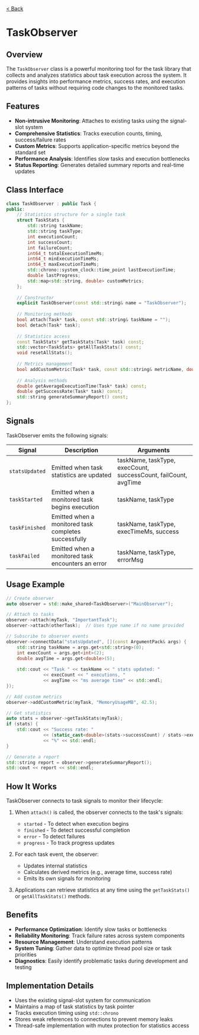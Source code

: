 [< Back](index.md)

# TaskObserver

## Overview

The `TaskObserver` class is a powerful monitoring tool for the task library that collects and analyzes statistics about task execution across the system. It provides insights into performance metrics, success rates, and execution patterns of tasks without requiring code changes to the monitored tasks.

## Features

- **Non-intrusive Monitoring**: Attaches to existing tasks using the signal-slot system
- **Comprehensive Statistics**: Tracks execution counts, timing, success/failure rates
- **Custom Metrics**: Supports application-specific metrics beyond the standard set
- **Performance Analysis**: Identifies slow tasks and execution bottlenecks
- **Status Reporting**: Generates detailed summary reports and real-time updates

## Class Interface

```cpp
class TaskObserver : public Task {
public:
    // Statistics structure for a single task
    struct TaskStats {
        std::string taskName;
        std::string taskType;
        int executionCount;
        int successCount;
        int failureCount;
        int64_t totalExecutionTimeMs;
        int64_t minExecutionTimeMs;
        int64_t maxExecutionTimeMs;
        std::chrono::system_clock::time_point lastExecutionTime;
        double lastProgress;
        std::map<std::string, double> customMetrics;
    };
    
    // Constructor
    explicit TaskObserver(const std::string& name = "TaskObserver");
    
    // Monitoring methods
    bool attach(Task* task, const std::string& taskName = "");
    bool detach(Task* task);
    
    // Statistics access
    const TaskStats* getTaskStats(Task* task) const;
    std::vector<TaskStats> getAllTaskStats() const;
    void resetAllStats();
    
    // Metrics management
    bool addCustomMetric(Task* task, const std::string& metricName, double value);
    
    // Analysis methods
    double getAverageExecutionTime(Task* task) const;
    double getSuccessRate(Task* task) const;
    std::string generateSummaryReport() const;
};
```

## Signals

TaskObserver emits the following signals:

| Signal         | Description                                          | Arguments                                                       |
| -------------- | ---------------------------------------------------- | --------------------------------------------------------------- |
| `statsUpdated` | Emitted when task statistics are updated             | taskName, taskType, execCount, successCount, failCount, avgTime |
| `taskStarted`  | Emitted when a monitored task begins execution       | taskName, taskType                                              |
| `taskFinished` | Emitted when a monitored task completes successfully | taskName, taskType, execTimeMs, success                         |
| `taskFailed`   | Emitted when a monitored task encounters an error    | taskName, taskType, errorMsg                                    |

## Usage Example

```cpp
// Create observer
auto observer = std::make_shared<TaskObserver>("MainObserver");

// Attach to tasks
observer->attach(myTask, "ImportantTask");
observer->attach(otherTask);  // Uses type name if no name provided

// Subscribe to observer events
observer->connectData("statsUpdated", [](const ArgumentPack& args) {
    std::string taskName = args.get<std::string>(0);
    int execCount = args.get<int>(2);
    double avgTime = args.get<double>(5);
    
    std::cout << "Task " << taskName << " stats updated: "
              << execCount << " executions, "
              << avgTime << "ms average time" << std::endl;
});

// Add custom metrics
observer->addCustomMetric(myTask, "MemoryUsageMB", 42.5);

// Get statistics
auto stats = observer->getTaskStats(myTask);
if (stats) {
    std::cout << "Success rate: " 
              << (static_cast<double>(stats->successCount) / stats->executionCount) * 100.0 
              << "%" << std::endl;
}

// Generate a report
std::string report = observer->generateSummaryReport();
std::cout << report << std::endl;
```

## How It Works

TaskObserver connects to task signals to monitor their lifecycle:

1. When `attach()` is called, the observer connects to the task's signals:
   - `started` - To detect when execution begins
   - `finished` - To detect successful completion
   - `error` - To detect failures
   - `progress` - To track progress updates

2. For each task event, the observer:
   - Updates internal statistics
   - Calculates derived metrics (e.g., average time, success rate)
   - Emits its own signals for monitoring

3. Applications can retrieve statistics at any time using the `getTaskStats()` or `getAllTaskStats()` methods.

## Benefits

- **Performance Optimization**: Identify slow tasks or bottlenecks
- **Reliability Monitoring**: Track failure rates across system components
- **Resource Management**: Understand execution patterns
- **System Tuning**: Gather data to optimize thread pool size or task priorities
- **Diagnostics**: Easily identify problematic tasks during development and testing

## Implementation Details

- Uses the existing signal-slot system for communication
- Maintains a map of task statistics by task pointer
- Tracks execution timing using `std::chrono`
- Stores weak references to connections to prevent memory leaks
- Thread-safe implementation with mutex protection for statistics access